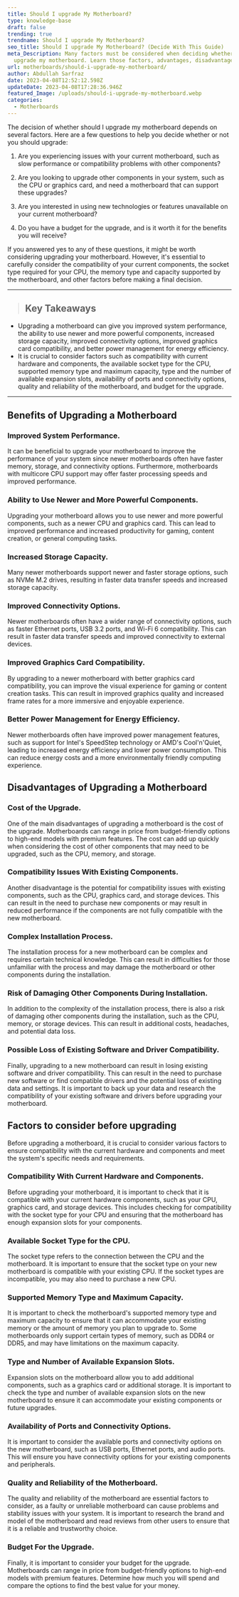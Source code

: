 ```yaml
---
title: Should I upgrade My Motherboard?
type: knowledge-base
draft: false
trending: true
trendname: Should I upgrade My Motherboard?
seo_title: Should I upgrade My Motherboard? (Decide With This Guide)
meta_Description: Many factors must be considered when deciding whether should I
  upgrade my motherboard. Learn those factors, advantages, disadvantages, etc.
url: motherboards/should-i-upgrade-my-motherboard/
author: Abdullah Sarfraz
date: 2023-04-08T12:52:12.598Z
updateDate: 2023-04-08T17:28:36.946Z
featured_Image: /uploads/should-i-upgrade-my-motherboard.webp
categories:
  - Motherboards
---
```

The decision of whether should I upgrade my motherboard depends on several factors. Here are a few questions to help you decide whether or not you should upgrade:

1. Are you experiencing issues with your current motherboard, such as slow performance or compatibility problems with other components?


2. Are you looking to upgrade other components in your system, such as the CPU or graphics card, and need a motherboard that can support these upgrades?


3. Are you interested in using new technologies or features unavailable on your current motherboard?


4. Do you have a budget for the upgrade, and is it worth it for the benefits you will receive?

If you answered yes to any of these questions, it might be worth considering upgrading your motherboard. However, it's essential to carefully consider the compatibility of your current components, the socket type required for your CPU, the memory type and capacity supported by the motherboard, and other factors before making a final decision.

- - -

> ## Key Takeaways

* Upgrading a motherboard can give you improved system performance, the ability to use newer and more powerful components, increased storage capacity, improved connectivity options, improved graphics card compatibility, and better power management for energy efficiency. 
* It is crucial to consider factors such as compatibility with current hardware and components, the available socket type for the CPU, supported memory type and maximum capacity, type and the number of available expansion slots, availability of ports and connectivity options, quality and reliability of the motherboard, and budget for the upgrade.

- - -

## Benefits of Upgrading a Motherboard

### Improved System Performance.

It can be beneficial to upgrade your motherboard to improve the performance of your system since newer motherboards often have faster memory, storage, and connectivity options. Furthermore, motherboards with multicore CPU support may offer faster processing speeds and improved performance.

### Ability to Use Newer and More Powerful Components.

Upgrading your motherboard allows you to use newer and more powerful components, such as a newer CPU and graphics card. This can lead to improved performance and increased productivity for gaming, content creation, or general computing tasks.

### Increased Storage Capacity.

Many newer motherboards support newer and faster storage options, such as NVMe M.2 drives, resulting in faster data transfer speeds and increased storage capacity.

### Improved Connectivity Options.

Newer motherboards often have a wider range of connectivity options, such as faster Ethernet ports, USB 3.2 ports, and Wi-Fi 6 compatibility. This can result in faster data transfer speeds and improved connectivity to external devices.

### Improved Graphics Card Compatibility.

By upgrading to a newer motherboard with better graphics card compatibility, you can improve the visual experience for gaming or content creation tasks. This can result in improved graphics quality and increased frame rates for a more immersive and enjoyable experience.

### Better Power Management for Energy Efficiency.

Newer motherboards often have improved power management features, such as support for Intel's SpeedStep technology or AMD's Cool'n'Quiet, leading to increased energy efficiency and lower power consumption. This can reduce energy costs and a more environmentally friendly computing experience.

## Disadvantages of Upgrading a Motherboard

### Cost of the Upgrade.

One of the main disadvantages of upgrading a motherboard is the cost of the upgrade. Motherboards can range in price from budget-friendly options to high-end models with premium features. The cost can add up quickly when considering the cost of other components that may need to be upgraded, such as the CPU, memory, and storage.

### Compatibility Issues With Existing Components.

Another disadvantage is the potential for compatibility issues with existing components, such as the CPU, graphics card, and storage devices. This can result in the need to purchase new components or may result in reduced performance if the components are not fully compatible with the new motherboard.

### Complex Installation Process.

The installation process for a new motherboard can be complex and requires certain technical knowledge. This can result in difficulties for those unfamiliar with the process and may damage the motherboard or other components during the installation.

### Risk of Damaging Other Components During Installation.

In addition to the complexity of the installation process, there is also a risk of damaging other components during the installation, such as the CPU, memory, or storage devices. This can result in additional costs, headaches, and potential data loss.

### Possible Loss of Existing Software and Driver Compatibility.

Finally, upgrading to a new motherboard can result in losing existing software and driver compatibility. This can result in the need to purchase new software or find compatible drivers and the potential loss of existing data and settings. It is important to back up your data and research the compatibility of your existing software and drivers before upgrading your motherboard.

## Factors to consider before upgrading

Before upgrading a motherboard, it is crucial to consider various factors to ensure compatibility with the current hardware and components and meet the system's specific needs and requirements. 

### Compatibility With Current Hardware and Components.

Before upgrading your motherboard, it is important to check that it is compatible with your current hardware components, such as your CPU, graphics card, and storage devices. This includes checking for compatibility with the socket type for your CPU and ensuring that the motherboard has enough expansion slots for your components.

### Available Socket Type for the CPU.

The socket type refers to the connection between the CPU and the motherboard. It is important to ensure that the socket type on your new motherboard is compatible with your existing CPU. If the socket types are incompatible, you may also need to purchase a new CPU.

### Supported Memory Type and Maximum Capacity.

It is important to check the motherboard's supported memory type and maximum capacity to ensure that it can accommodate your existing memory or the amount of memory you plan to upgrade to. Some motherboards only support certain types of memory, such as DDR4 or DDR5, and may have limitations on the maximum capacity.

### Type and Number of Available Expansion Slots.

Expansion slots on the motherboard allow you to add additional components, such as a graphics card or additional storage. It is important to check the type and number of available expansion slots on the new motherboard to ensure it can accommodate your existing components or future upgrades.

### Availability of Ports and Connectivity Options.

It is important to consider the available ports and connectivity options on the new motherboard, such as USB ports, Ethernet ports, and audio ports. This will ensure you have connectivity options for your existing components and peripherals.

### Quality and Reliability of the Motherboard.

The quality and reliability of the motherboard are essential factors to consider, as a faulty or unreliable motherboard can cause problems and stability issues with your system. It is important to research the brand and model of the motherboard and read reviews from other users to ensure that it is a reliable and trustworthy choice.

### Budget For the Upgrade.

Finally, it is important to consider your budget for the upgrade. Motherboards can range in price from budget-friendly options to high-end models with premium features. Determine how much you will spend and compare the options to find the best value for your money.
